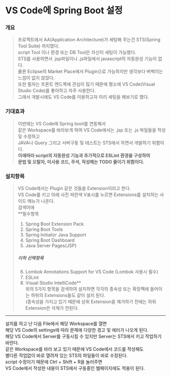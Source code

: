 VS Code에 Spring Boot 설정
===========

### 개요
> 프로젝트에서 AA(Application Architecture)가 세팅해 주는건 STS(Spring Tool Suite) 까지였다.   
> script Tool 이나 환경 또는 DB Tool은 자신이 세팅이 가능했다.  
> STS를 사용하면서 .jsp파일이나 .js파일에서 javascript의 자동완성 기능이 없다.  
> 물론 Eclipse의 Market Place에서 Plugin으로 가능하지만 생각보다 버벅이는 느낌이 없지 않았다.  
> 또한 필자는 프론트 엔드쪽에 관심이 많기 때문에 평소에 VS Code(Visual Studio Code)를 좋아하고 자주 사용한다.  
> 그래서 개발시에도 VS Code를 이용하고자 미리 세팅을 해보기로 했다.  

### 기대효과
> 이번에는 VS Code에 Spring boot를 연동해서   
> 같은 Workspace를 바라보게 하여 VS Code에서는 .jsp 또는 .js 파일들을 작성 및 수정하고  
> JAVA나 Query 그리고 서버구동 및 테스트는 STS에서 하면서 개발하기 위함이다.   
> **이에따라 script의 자동완성 기능과 추가적으로 ESLint 환경을 구성하여   
문법 및 오탈자, 미사용 코드, 주석, 작성해논 TODO  줄이기 위함이다.**  

### 설치항목
> VS Code에서는 Plugin 같은 것들을 Extension이라고 한다.  
> VS Code를 키고 아래 사진 파란색 V표시를 누르면 Extensions를 설치하는 사이드 메뉴가 나온다.  
> 검색어에   
>**필수항목    
>   1. Spring Boot Extension Pack  
>   2. Spring Boot Tools   
>   3. Spring Initializr Java Support   
>   4. Spring Boot Dashboard   
>   5. Java Server Pages(JSP)   
>  ##### 이하 선택항목     
>  6. Lombok Annotations Support for VS Code (Lombok 사용시 필수)   
>  7. ESLint   
>  8. Visual Studio IntelliCode**       
> 위의 5가지 항목을 검색하여 설치하면 각각의 종속성 또는 확장팩에 들어이는 하위의 Extensions들도 같이 설치 된다.  
> (종속성을 가지고 있기 때문에 상위 Extension을 제거하기 전에는 하위 Extension은 삭제가 안된다.  

<hr/>

설치를 하고 난 다음 File에서 해당 Workspace를 열면   
해당 VS Code의 settings에 따라 문제에 다양한 경고 및 에러가 나오게 된다.     
해당 VS Code에서 Server를 구동시킬 수 있지만 Server는 STS에서 키고 작업하기 바란다.   
같은 Workspace를 바라 보고 있기 때문에 VS Code에서 코드를 작성해도  
별다른 작업없이 바로 열려져 있는 STS의 파일들이 바로 수정된다.   
script 수정이기 때문에 Ctrl + Shift + R을 눌러주면   
VS Code에서 작성한 내용이 STS에서 구동중인 웹페이지에도 적용이 된다.    
